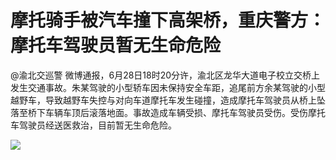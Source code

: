 

# 摩托骑手被汽车撞下高架桥，重庆警方：摩托车驾驶员暂无生命危险

@渝北交巡警
微博通报，6月28日18时20分许，渝北区龙华大道电子校立交桥上发生交通事故。朱某驾驶的小型轿车因未保持安全车距，追尾前方余某驾驶的小型越野车，导致越野车失控与对向车道摩托车发生碰撞，造成摩托车驾驶员从桥上坠落至桥下车辆车顶后滚落地面。事故造成车辆受损、摩托车驾驶员受伤。受伤摩托车驾驶员经送医救治，目前暂无生命危险。

![](https://inews.gtimg.com/om_bt/OWP7CPCCHSuhJ-U71qgBc9x8vNy1ENKI3OtdTe24NI1mUAA/1000)

